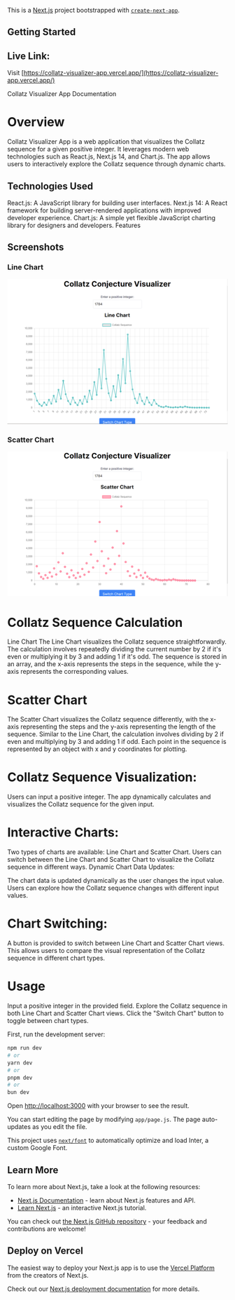 This is a [Next.js](https://nextjs.org/) project bootstrapped with [`create-next-app`](https://github.com/vercel/next.js/tree/canary/packages/create-next-app).

## Getting Started

## Live Link:
Visit [https://collatz-visualizer-app.vercel.app/](https://collatz-visualizer-app.vercel.app/)

Collatz Visualizer App Documentation
# Overview
Collatz Visualizer App is a web application that visualizes the Collatz sequence for a given positive integer. It leverages modern web technologies such as React.js, Next.js 14, and Chart.js. The app allows users to interactively explore the Collatz sequence through dynamic charts.

## Technologies Used
React.js: A JavaScript library for building user interfaces.
Next.js 14: A React framework for building server-rendered applications with improved developer experience.
Chart.js: A simple yet flexible JavaScript charting library for designers and developers.
Features

## Screenshots

### Line Chart
![Line Chart](./docs/homepage.png)

### Scatter Chart
![Scatter Chart](./docs//scatter%20plot.png)

# Collatz Sequence Calculation
Line Chart
The Line Chart visualizes the Collatz sequence straightforwardly.
The calculation involves repeatedly dividing the current number by 2 if it's even or multiplying it by 3 and adding 1 if it's odd.
The sequence is stored in an array, and the x-axis represents the steps in the sequence, while the y-axis represents the corresponding values.

# Scatter Chart
The Scatter Chart visualizes the Collatz sequence differently, with the x-axis representing the steps and the y-axis representing the length of the sequence.
Similar to the Line Chart, the calculation involves dividing by 2 if even and multiplying by 3 and adding 1 if odd.
Each point in the sequence is represented by an object with x and y coordinates for plotting.

# Collatz Sequence Visualization:

Users can input a positive integer.
The app dynamically calculates and visualizes the Collatz sequence for the given input.

# Interactive Charts:

Two types of charts are available: Line Chart and Scatter Chart.
Users can switch between the Line Chart and Scatter Chart to visualize the Collatz sequence in different ways.
Dynamic Chart Data Updates:

The chart data is updated dynamically as the user changes the input value.
Users can explore how the Collatz sequence changes with different input values.

# Chart Switching:

A button is provided to switch between Line Chart and Scatter Chart views.
This allows users to compare the visual representation of the Collatz sequence in different chart types.

# Usage
Input a positive integer in the provided field.
Explore the Collatz sequence in both Line Chart and Scatter Chart views.
Click the "Switch Chart" button to toggle between chart types.

First, run the development server:

```bash
npm run dev
# or
yarn dev
# or
pnpm dev
# or
bun dev
```

Open [http://localhost:3000](http://localhost:3000) with your browser to see the result.

You can start editing the page by modifying `app/page.js`. The page auto-updates as you edit the file.

This project uses [`next/font`](https://nextjs.org/docs/basic-features/font-optimization) to automatically optimize and load Inter, a custom Google Font.

## Learn More

To learn more about Next.js, take a look at the following resources:

- [Next.js Documentation](https://nextjs.org/docs) - learn about Next.js features and API.
- [Learn Next.js](https://nextjs.org/learn) - an interactive Next.js tutorial.

You can check out [the Next.js GitHub repository](https://github.com/vercel/next.js/) - your feedback and contributions are welcome!

## Deploy on Vercel

The easiest way to deploy your Next.js app is to use the [Vercel Platform](https://vercel.com/new?utm_medium=default-template&filter=next.js&utm_source=create-next-app&utm_campaign=create-next-app-readme) from the creators of Next.js.

Check out our [Next.js deployment documentation](https://nextjs.org/docs/deployment) for more details.
